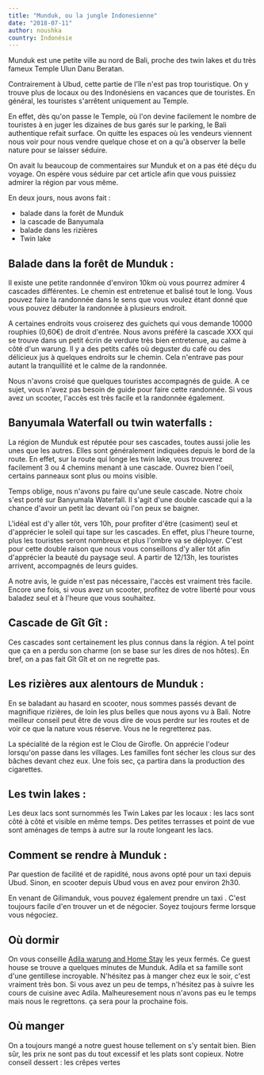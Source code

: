 ```yaml
---
title: "Munduk, ou la jungle Indonesienne"
date: "2018-07-11"
author: noushka
country: Indonésie
---
```


Munduk est une petite ville au nord de Bali, proche des twin lakes et du très fameux Temple Ulun Danu Beratan.

Contrairement à Ubud, cette partie de l'île n'est pas trop touristique. On y trouve plus de locaux ou des Indonésiens en vacances que de touristes. En général, les touristes s'arrêtent uniquement au Temple.

En effet, dès qu'on passe le Temple, où l'on devine facilement le nombre de touristes à en juger les dizaines de bus garés sur le parking, le Bali authentique refait surface. On quitte les espaces où les vendeurs viennent nous voir pour nous vendre quelque chose et on a qu'à observer la belle nature pour se laisser séduire.

On avait lu beaucoup de commentaires sur Munduk et on a pas été déçu du voyage. On espère vous séduire par cet article afin que vous puissiez admirer la région par vous même.

En deux jours, nous avons fait :

-   balade dans la forêt de Munduk
-   la cascade de Banyumala
-   balade dans les rizières
-   Twin lake

## Balade dans la forêt de Munduk :

Il existe une petite randonnée d'environ 10km où vous pourrez admirer 4 cascades différentes. Le chemin est entretenue et balisé tout le long. Vous pouvez faire la randonnée dans le sens que vous voulez étant donné que vous pouvez débuter la randonnée à plusieurs endroit.

A certaines endroits vous croiserez des guichets qui vous demande 10000 rouphies (0,60€) de droit d'entrée. Nous avons préféré la cascade XXX qui se trouve dans un petit écrin de verdure très bien entretenue, au calme à côté d'un warung. Il y a des petits cafés où deguster du café ou des délicieux jus à quelques endroits sur le chemin. Cela n'entrave pas pour autant la tranquillité et le calme de la randonnée.

Nous n'avons croisé que quelques touristes accompagnés de guide. A ce sujet, vous n'avez pas besoin de guide pour faire cette randonnée. Si vous avez un scooter, l'accès est très facile et la randonnée également.

## Banyumala Waterfall ou twin waterfalls :

La région de Munduk est réputée pour ses cascades, toutes aussi jolie les unes que les autres. Elles sont généralement indiquées depuis le bord de la route. En effet, sur la route qui longe les twin lake, vous trouverez facilement 3 ou 4 chemins menant à une cascade. Ouvrez bien l'oeil, certains panneaux sont plus ou moins visible.

Temps oblige, nous n'avons pu faire qu'une seule cascade. Notre choix s'est porté sur Banyumala Waterfall. Il s'agit d'une double cascade qui a la chance d'avoir un petit lac devant où l'on peux se baigner.

L'idéal est d'y aller tôt, vers 10h, pour profiter d'être (casiment) seul et d'apprécier le soleil qui tape sur les cascades. En effet, plus l'heure tourne, plus les touristes seront nombreux et plus l'ombre va se déployer. C'est pour cette double raison que nous vous conseillons d'y aller tôt afin d'apprécier la beauté du paysage seul. A partir de 12/13h, les touristes arrivent, accompagnés de leurs guides.

A notre avis, le guide n'est pas nécessaire, l'accès est vraiment très facile. Encore une fois, si vous avez un scooter, profitez de votre liberté pour vous baladez seul et à l'heure que vous souhaitez.

## Cascade de Gît Gît :

Ces cascades sont certainement les plus connus dans la région. A tel point que ça en a perdu son charme (on se base sur les dires de nos hôtes). En bref, on a pas fait Gît Gît et on ne regrette pas.

## Les rizières aux alentours de Munduk :

En se baladant au hasard en scooter, nous sommes passés devant de magnifique rizières, de loin les plus belles que nous ayons vu à Bali. Notre meilleur conseil peut être de vous dire de vous perdre sur les routes et de voir ce que la nature vous réserve. Vous ne le regretterez pas.

La spécialité de la région est le Clou de Girofle. On apprécie l'odeur lorsqu'on passe dans les villages. Les familles font sécher les clous sur des bâches devant chez eux. Une fois sec, ça partira dans la production des cigarettes.

## Les twin lakes :

Les deux lacs sont surnommés les Twin Lakes par les locaux : les lacs sont côté à côté et visible en même temps. Des petites terrasses et point de vue sont aménages de temps à autre sur la route longeant les lacs.

## Comment se rendre à Munduk :

Par question de facilité et de rapidité, nous avons opté pour un taxi depuis Ubud. Sinon, en scooter depuis Ubud vous en avez pour environ 2h30.

En venant de Gilimanduk, vous pouvez également prendre un taxi . C'est toujours facile d'en trouver un et de négocier. Soyez toujours ferme lorsque vous négociez.

## Où dormir

On vous conseille [Adila warung and Home Stay](https://www.booking.com/hotel/id/adila-warung-amp-homestay.fr.html) les yeux fermés. Ce guest house se trouve a quelques minutes de Munduk. Adila et sa famille sont d'une gentillese incroyable. N'hésitez pas à manger chez eux le soir, c'est vraiment très bon. Si vous avez un peu de temps, n'hésitez pas à suivre les cours de cuisine avec Adila. Malheuresement nous n'avons pas eu le temps mais nous le regrettons. ça sera pour la prochaine fois.

## Où manger

On a toujours mangé a notre guest house tellement on s'y sentait bien. Bien sûr, les prix ne sont pas du tout excessif et les plats sont copieux. Notre conseil dessert : les crêpes vertes
